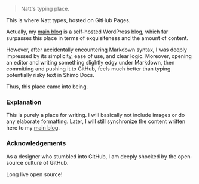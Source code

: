 > Natt's typing place.

This is where Natt types, hosted on GitHub Pages.

Actually, my [main blog](https://blog.natt.cc) is a self-hosted WordPress blog, which far surpasses this place in terms of exquisiteness and the amount of content.

However, after accidentally encountering Markdown syntax, I was deeply impressed by its simplicity, ease of use, and clear logic. Moreover, opening an editor and writing something slightly edgy under Markdown, then committing and pushing it to GitHub, feels much better than typing potentially risky text in Shimo Docs.

Thus, this place came into being.

### Explanation

This is purely a place for writing. I will basically not include images or do any elaborate formatting. Later, I will still synchronize the content written here to my [main blog](https://blog.natt.cc).

### Acknowledgements

As a designer who stumbled into GitHub, I am deeply shocked by the open-source culture of GitHub.

Long live open source!
